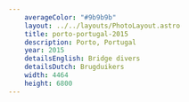 ```yaml
---
    averageColor: "#9b9b9b"
    layout: ../../layouts/PhotoLayout.astro
    title: porto-portugal-2015
    description: Porto, Portugal
    year: 2015
    detailsEnglish: Bridge divers
    detailsDutch: Brugduikers
    width: 4464
    height: 6800
---
```

